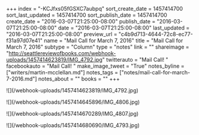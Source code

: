 +++
index = "-KCJfxs05fGSXC7aubpq"
sort_create_date = 1457414700
sort_last_updated = 1457414700
sort_publish_date = 1457414700
create_date = "2016-03-07T21:25:00-08:00"
publish_date = "2016-03-07T21:25:00-08:00"
date = "2016-03-07T21:25:00-08:00"
last_updated = "2016-03-07T21:25:00-08:00"
preview_url = "c4b9d713-4644-72c8-ec77-f31a97d07e41"
name = "Mail Call for March 7, 2016"
title = "Mail Call for March 7, 2016"
subtype = "Column"
type = "notes"
link = ""
shareimage = "http://seattlereviewofbooks.com/webhook-uploads/1457414623819/IMG_4792.jpg"
twitterauto = "Mail Call! "
facebookauto = "Mail Call! "
make_image_tweet = "True"
notes_byline = ["writers/martin-mcclellan.md"]
notes_tags = ["notes/mail-call-for-march-7-2016.md"]
notes_about = ""
books = ""
+++
<p class="image">![](/webhook-uploads/1457414623819/IMG_4792.jpg)</p>
<p class="image">![](/webhook-uploads/1457414645896/IMG_4806.jpg)</p>
<p class="image">![](/webhook-uploads/1457414670289/IMG_4807.jpg)</p>
<p class="image">![](/webhook-uploads/1457414680690/IMG_4793.jpg)</p>